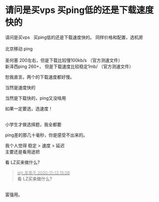 # 请问是买vps   买ping低的还是下载速度快的


请问是买vps&nbsp; &nbsp;买ping低的还是下载速度快的。 同样价格和配置，选机房<br />
<br />
北京移动 ping<br />
<br />
圣何塞 200左右，但是下载比较慢100kb/s （官方测速文件）<br />
新泽西ping 260+， 但是下载速度比较稳定1mb/ （官方测速文件）

恕我直言。两个的下载速度都好慢。<img src="static/image/smiley/default/lol.gif" smilieid="12" border="0" alt="" />

当然是速度快的

当然是下载快的，ping又没啥用

如果一定要选，选速度！<br />
<br />
<img src="static/image/smiley/default/lol.gif" smilieid="12" border="0" alt="" /><img src="static/image/smiley/default/lol.gif" smilieid="12" border="0" alt="" /><img src="static/image/smiley/default/lol.gif" smilieid="12" border="0" alt="" />

小学生才做选择题，我全都要

ping差的那几十毫秒，你是感受不出来的。

我个人觉得 稳定 &gt; 速度 &gt; 延迟<br />
主要还是看用途把 <img src="static/image/smiley/default/lol.gif" smilieid="12" border="0" alt="" />

看 LZ买来做什么?

<div class="quote"><blockquote><font size="2"><a href="https://www.hostloc.com/forum.php?mod=redirect&amp;goto=findpost&amp;pid=9448927&amp;ptid=766272" target="_blank"><font color="#999999">iejr 发表于 2020-11-13 15:58</font></a></font><br />
看 LZ买来做什么?</blockquote></div><br />
富强用。
